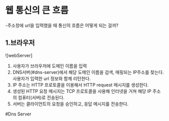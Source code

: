 웹 통신의 큰 흐름
===========
-주소창에 url을 입력했을 때 통신의 흐름은 어떻게 되는 걸까?

1.브라우저
----------
![webServer]
1. 사용자가 브라우저에 도메인 이름을 입력
2. DNS서버(#dns-server)에서 해당 도메인 이름을 검색, 매핑되는 IP주소를 찾는다.
   사용자가 입력한 url 정보와 함께 리턴한다.
3. IP 주소는 HTTP 프로토콜을 이용해서 HTTP request 메시지를 생성한다.
4. 생성된 HTTP 요청 메시지는 TCP 프로토콜을 사용해 인터넷을 거쳐 해당 IP 주소의 컴퓨터(서버)로 전송된다.
5. 서버는 클라이언트의 요청을 승인하고, 응답 메시지를 전송한다.

#Dns Server
